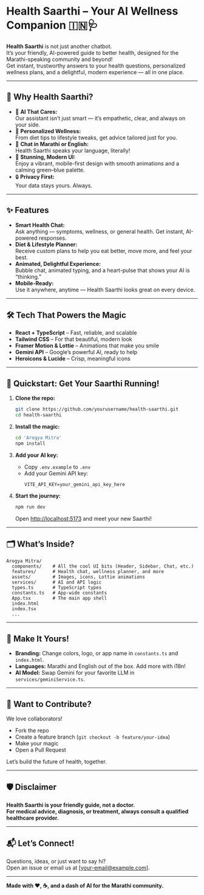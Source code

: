 # Health Saarthi – Your AI Wellness Companion 🇮🇳🩺

**Health Saarthi** is not just another chatbot.  
It’s your friendly, AI-powered guide to better health, designed for the Marathi-speaking community and beyond!  
Get instant, trustworthy answers to your health questions, personalized wellness plans, and a delightful, modern experience — all in one place.

---

## 🌟 Why Health Saarthi?

- 🤖 **AI That Cares:**  
  Our assistant isn’t just smart — it’s empathetic, clear, and always on your side.
- 🥗 **Personalized Wellness:**  
  From diet tips to lifestyle tweaks, get advice tailored just for you.
- 💬 **Chat in Marathi or English:**  
  Health Saarthi speaks your language, literally!
- 🎨 **Stunning, Modern UI:**  
  Enjoy a vibrant, mobile-first design with smooth animations and a calming green–blue palette.
- 🔒 **Privacy First:**  
  Your data stays yours. Always.

---

## ✨ Features

- **Smart Health Chat:**  
  Ask anything — symptoms, wellness, or general health. Get instant, AI-powered responses.
- **Diet & Lifestyle Planner:**  
  Receive custom plans to help you eat better, move more, and feel your best.
- **Animated, Delightful Experience:**  
  Bubble chat, animated typing, and a heart-pulse that shows your AI is “thinking.”
- **Mobile-Ready:**  
  Use it anywhere, anytime — Health Saarthi looks great on every device.

---

## 🛠️ Tech That Powers the Magic

- **React + TypeScript** – Fast, reliable, and scalable
- **Tailwind CSS** – For that beautiful, modern look
- **Framer Motion & Lottie** – Animations that make you smile
- **Gemini API** – Google’s powerful AI, ready to help
- **Heroicons & Lucide** – Crisp, meaningful icons

---

## 🚦 Quickstart: Get Your Saarthi Running!

1. **Clone the repo:**
   ```bash
   git clone https://github.com/yourusername/health-saarthi.git
   cd health-saarthi
   ```

2. **Install the magic:**
   ```bash
   cd 'Arogya Mitra'
   npm install
   ```

3. **Add your AI key:**
   - Copy `.env.example` to `.env`
   - Add your Gemini API key:
     ```
     VITE_API_KEY=your_gemini_api_key_here
     ```

4. **Start the journey:**
   ```bash
   npm run dev
   ```
   Open [http://localhost:5173](http://localhost:5173) and meet your new Saarthi!

---

## 🗂️ What’s Inside?

```
Arogya Mitra/
  components/    # All the cool UI bits (Header, Sidebar, Chat, etc.)
  features/      # Health chat, wellness planner, and more
  assets/        # Images, icons, Lottie animations
  services/      # AI and API logic
  types.ts       # TypeScript types
  constants.ts   # App-wide constants
  App.tsx        # The main app shell
  index.html
  index.tsx
  ...
```

---

## 🎨 Make It Yours!

- **Branding:** Change colors, logo, or app name in `constants.ts` and `index.html`.
- **Languages:** Marathi and English out of the box. Add more with i18n!
- **AI Model:** Swap Gemini for your favorite LLM in `services/geminiService.ts`.

---

## 🤝 Want to Contribute?

We love collaborators!  
- Fork the repo
- Create a feature branch (`git checkout -b feature/your-idea`)
- Make your magic
- Open a Pull Request

Let’s build the future of health, together.

---

## 🛡️ Disclaimer

**Health Saarthi is your friendly guide, not a doctor.  
For medical advice, diagnosis, or treatment, always consult a qualified healthcare provider.**

---

## 📬 Let’s Connect!

Questions, ideas, or just want to say hi?  
Open an issue or email us at [your-email@example.com].

---

**Made with ❤️, ☕, and a dash of AI for the Marathi community.**
